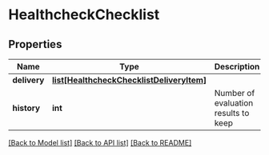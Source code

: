 # HealthcheckChecklist

## Properties
Name | Type | Description | Notes
------------ | ------------- | ------------- | -------------
**delivery** | [**list[HealthcheckChecklistDeliveryItem]**](HealthcheckChecklistDeliveryItem.md) |  | [optional] 
**history** | **int** | Number of evaluation results to keep | [optional] 

[[Back to Model list]](../README.md#documentation-for-models) [[Back to API list]](../README.md#documentation-for-api-endpoints) [[Back to README]](../README.md)


